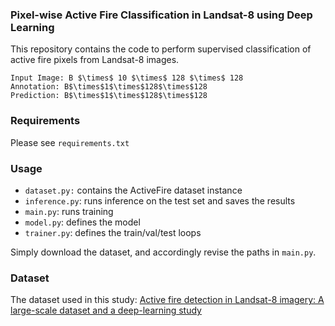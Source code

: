 ### Pixel-wise Active Fire Classification in Landsat-8 using Deep Learning 
This repository contains the code to perform supervised classification of active fire pixels from Landsat-8 images.  

```
Input Image: B $\times$ 10 $\times$ 128 $\times$ 128
Annotation: B$\times$1$\times$128$\times$128
Prediction: B$\times$1$\times$128$\times$128
```

### Requirements
Please see `requirements.txt`

### Usage
- `dataset.py:` contains the ActiveFire dataset instance
- `inference.py`: runs inference on the test set and saves the results 
- `main.py`: runs training
- `model.py`: defines the model
- `trainer.py`: defines the train/val/test loops

Simply download the dataset, and accordingly revise the paths in `main.py`.

### Dataset
The dataset used in this study: [Active fire detection in Landsat-8 imagery: A large-scale dataset and a deep-learning study](https://www.sciencedirect.com/science/article/pii/S092427162100160X)
